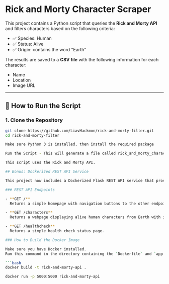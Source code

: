# Rick and Morty Character Scraper

This project contains a Python script that queries the **Rick and Morty API** and filters characters based on the following criteria:

- ✅ Species: Human  
- ✅ Status: Alive  
- ✅ Origin: contains the word "Earth"

The results are saved to a **CSV file** with the following information for each character:

- Name  
- Location  
- Image URL

---

## 🚀 How to Run the Script

### 1. Clone the Repository

```bash
git clone https://github.com/LiavHackmon/rick-and-morty-filter.git
cd rick-and-morty-filter

Make sure Python 3 is installed, then install the required package

Run the Script - This will generate a file called rick_and_morty_characters.csv.

This script uses the Rick and Morty API.

## Bonus: Dockerized REST API Service

This project now includes a Dockerized Flask REST API service that provides endpoints to fetch the filtered Rick and Morty character data as JSON.

### REST API Endpoints

- **GET /**  
  Returns a simple homepage with navigation buttons to the other endpoints.

- **GET /characters**  
  Returns a webpage displaying alive human characters from Earth with images and locations.

- **GET /healthcheck**  
  Returns a simple health check status page.

### How to Build the Docker Image

Make sure you have Docker installed.  
Run this command in the directory containing the `Dockerfile` and `app.py`:

```bash
docker build -t rick-and-morty-api .

docker run -p 5000:5000 rick-and-morty-api
